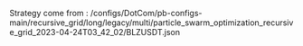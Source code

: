 Strategy come from : /configs/DotCom/pb-configs-main/recursive_grid/long/legacy/multi/particle_swarm_optimization_recursive_grid_2023-04-24T03_42_02/BLZUSDT.json